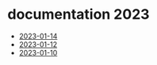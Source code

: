 # documentation 2023

- [2023-01-14](2023-01-14.md)
- [2023-01-12](2023-01-12.md)
- [2023-01-10](2023-01-10.md)
